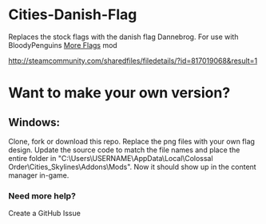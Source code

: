 # Cities-Danish-Flag
Replaces the stock flags with the danish flag Dannebrog. For use with BloodyPenguins [More Flags](https://steamcommunity.com/sharedfiles/filedetails/?id=595017353) mod

http://steamcommunity.com/sharedfiles/filedetails/?id=817019068&result=1

# Want to make your own version?

## Windows:
Clone, fork or download this repo. Replace the png files with your own flag design. Update the source code to match the file names and place the entire folder in "C:\Users\USERNAME\AppData\Local\Colossal Order\Cities_Skylines\Addons\Mods". Now it should show up in the content manager in-game.

### Need more help?

Create a GitHub Issue
